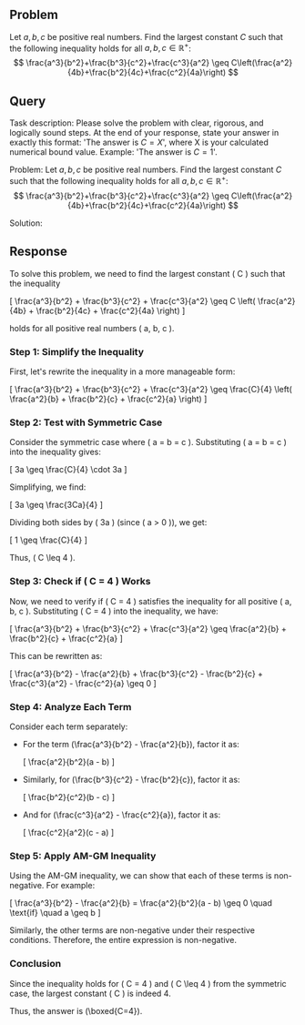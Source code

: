 ## Problem

Let $a, b, c$ be positive real numbers. Find the largest constant $C$ such that the following inequality holds for all $a, b, c \in \mathbb{R}^{+}$:
$$
\frac{a^3}{b^2}+\frac{b^3}{c^2}+\frac{c^3}{a^2} \geq C\left(\frac{a^2}{4b}+\frac{b^2}{4c}+\frac{c^2}{4a}\right)
$$

## Query

Task description: Please solve the problem with clear, rigorous, and logically sound steps. At the end of your response, state your answer in exactly this format: 'The answer is $C=X$', where X is your calculated numerical bound value. Example: 'The answer is $C=1$'.

Problem: Let $a, b, c$ be positive real numbers. Find the largest constant $C$ such that the following inequality holds for all $a, b, c \in \mathbb{R}^{+}$:
$$
\frac{a^3}{b^2}+\frac{b^3}{c^2}+\frac{c^3}{a^2} \geq C\left(\frac{a^2}{4b}+\frac{b^2}{4c}+\frac{c^2}{4a}\right)
$$

Solution:

## Response

To solve this problem, we need to find the largest constant \( C \) such that the inequality

\[
\frac{a^3}{b^2} + \frac{b^3}{c^2} + \frac{c^3}{a^2} \geq C \left( \frac{a^2}{4b} + \frac{b^2}{4c} + \frac{c^2}{4a} \right)
\]

holds for all positive real numbers \( a, b, c \).

### Step 1: Simplify the Inequality

First, let's rewrite the inequality in a more manageable form:

\[
\frac{a^3}{b^2} + \frac{b^3}{c^2} + \frac{c^3}{a^2} \geq \frac{C}{4} \left( \frac{a^2}{b} + \frac{b^2}{c} + \frac{c^2}{a} \right)
\]

### Step 2: Test with Symmetric Case

Consider the symmetric case where \( a = b = c \). Substituting \( a = b = c \) into the inequality gives:

\[
3a \geq \frac{C}{4} \cdot 3a
\]

Simplifying, we find:

\[
3a \geq \frac{3Ca}{4}
\]

Dividing both sides by \( 3a \) (since \( a > 0 \)), we get:

\[
1 \geq \frac{C}{4}
\]

Thus, \( C \leq 4 \).

### Step 3: Check if \( C = 4 \) Works

Now, we need to verify if \( C = 4 \) satisfies the inequality for all positive \( a, b, c \). Substituting \( C = 4 \) into the inequality, we have:

\[
\frac{a^3}{b^2} + \frac{b^3}{c^2} + \frac{c^3}{a^2} \geq \frac{a^2}{b} + \frac{b^2}{c} + \frac{c^2}{a}
\]

This can be rewritten as:

\[
\frac{a^3}{b^2} - \frac{a^2}{b} + \frac{b^3}{c^2} - \frac{b^2}{c} + \frac{c^3}{a^2} - \frac{c^2}{a} \geq 0
\]

### Step 4: Analyze Each Term

Consider each term separately:

- For the term \(\frac{a^3}{b^2} - \frac{a^2}{b}\), factor it as:

  \[
  \frac{a^2}{b^2}(a - b)
  \]

- Similarly, for \(\frac{b^3}{c^2} - \frac{b^2}{c}\), factor it as:

  \[
  \frac{b^2}{c^2}(b - c)
  \]

- And for \(\frac{c^3}{a^2} - \frac{c^2}{a}\), factor it as:

  \[
  \frac{c^2}{a^2}(c - a)
  \]

### Step 5: Apply AM-GM Inequality

Using the AM-GM inequality, we can show that each of these terms is non-negative. For example:

\[
\frac{a^3}{b^2} - \frac{a^2}{b} = \frac{a^2}{b^2}(a - b) \geq 0 \quad \text{if} \quad a \geq b
\]

Similarly, the other terms are non-negative under their respective conditions. Therefore, the entire expression is non-negative.

### Conclusion

Since the inequality holds for \( C = 4 \) and \( C \leq 4 \) from the symmetric case, the largest constant \( C \) is indeed 4.

Thus, the answer is \(\boxed{C=4}\).